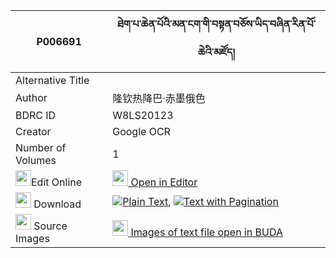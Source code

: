 |P006691|ཐེག་པ་ཆེན་པོའི་མན་ངག་གི་བསྟན་བཅོས་ཡིད་བཞིན་རིན་པོ་ཆེའི་མཛོད། 
| --- | --- 
|Alternative Title |
|Author| 隆钦热降巴·赤墨俄色
|BDRC ID | W8LS20123
|Creator | Google OCR
|Number of Volumes| 1
|<img width="25" src="https://img.icons8.com/color/25/000000/edit-property.png">Edit Online| [<img width="25" src="https://avatars.githubusercontent.com/u/45091458?s=200&v=4"> Open in Editor](http://editor.openpecha.org/P006691)
|<img width="25" src="https://img.icons8.com/fluent/48/000000/download-2.png"/>  Download | [![](https://img.icons8.com/color/20/000000/txt.png)Plain Text](https://github.com/Openpecha/P006691/releases/download/v1/tekpa_chenpo_i_mengak_gi_tench_plain_P006691.zip), [![](https://img.icons8.com/color/20/000000/txt.png)Text with Pagination](https://github.com/Openpecha/P006691/releases/download/v1/tekpa_chenpo_i_mengak_gi_tench_pages_P006691.zip)
|<img width="25" src="https://img.icons8.com/plasticine/100/000000/pictures-folder.png"/>  Source Images | [<img width="25" src="https://library.bdrc.io/icons/BUDA-small.svg"> Images of text file open in BUDA](https://library.bdrc.io/show/bdr:W8LS20123)